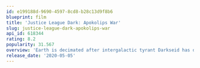 ```yaml
---
id: e199188d-9690-4597-8cd8-b28c13d9f8b6
blueprint: film
title: 'Justice League Dark: Apokolips War'
slug: justice-league-dark-apokolips-war
api_id: 618344
rating: 8.2
popularity: 31.567
overview: 'Earth is decimated after intergalactic tyrant Darkseid has devastated the Justice League in a poorly executed war by the DC Super Heroes. Now the remaining bastions of good – the Justice League, Teen Titans, Suicide Squad and assorted others – must regroup, strategize and take the war to Darkseid in order to save the planet and its surviving inhabitants.'
release_date: '2020-05-05'
---
```

